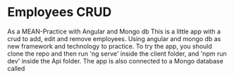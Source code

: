 # Employees CRUD
As a MEAN-Practice with Angular and Mongo db
This is a little app with a crud to add, edit and remove employees. Using angular and mongo db as new framework and technology to practice.
To try the app, you should clone the repo and then run 'ng serve' inside the client folder, and 'npm run dev' inside the Api folder.
The app is also connected to a Mongo database called  
